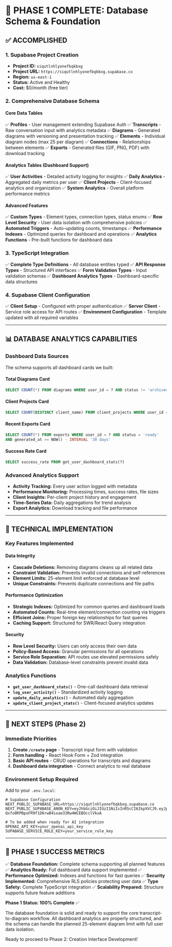# 🎯 PHASE 1 COMPLETE: Database Schema & Foundation

## ✅ **ACCOMPLISHED**

### **1. Supabase Project Creation**
- **Project ID:** `siqutlnhlyonefbqkbxg`
- **Project URL:** `https://siqutlnhlyonefbqkbxg.supabase.co`
- **Region:** `us-east-1`
- **Status:** Active and Healthy
- **Cost:** $0/month (free tier)

### **2. Comprehensive Database Schema**

#### **Core Data Tables**
✅ **Profiles** - User management extending Supabase Auth
✅ **Transcripts** - Raw conversation input with analytics metadata
✅ **Diagrams** - Generated diagrams with versioning and presentation tracking
✅ **Elements** - Individual diagram nodes (max 25 per diagram)
✅ **Connections** - Relationships between elements
✅ **Exports** - Generated files (GIF, PNG, PDF) with download tracking

#### **Analytics Tables** (Dashboard Support)
✅ **User Activities** - Detailed activity logging for insights
✅ **Daily Analytics** - Aggregated daily metrics per user
✅ **Client Projects** - Client-focused analytics and organization
✅ **System Analytics** - Overall platform performance metrics

#### **Advanced Features**
✅ **Custom Types** - Element types, connection types, status enums
✅ **Row Level Security** - User data isolation with comprehensive policies
✅ **Automated Triggers** - Auto-updating counts, timestamps
✅ **Performance Indexes** - Optimized queries for dashboard and operations
✅ **Analytics Functions** - Pre-built functions for dashboard data

### **3. TypeScript Integration**
✅ **Complete Type Definitions** - All database entities typed
✅ **API Response Types** - Structured API interfaces
✅ **Form Validation Types** - Input validation schemas
✅ **Dashboard Analytics Types** - Dashboard-specific data structures

### **4. Supabase Client Configuration**
✅ **Client Setup** - Configured with proper authentication
✅ **Server Client** - Service role access for API routes
✅ **Environment Configuration** - Template updated with all required variables

---

## 📊 **DATABASE ANALYTICS CAPABILITIES**

### **Dashboard Data Sources**
The schema supports all dashboard cards we built:

#### **Total Diagrams Card**
```sql
SELECT COUNT(*) FROM diagrams WHERE user_id = ? AND status != 'archived'
```

#### **Client Projects Card**
```sql
SELECT COUNT(DISTINCT client_name) FROM client_projects WHERE user_id = ?
```

#### **Recent Exports Card**
```sql
SELECT COUNT(*) FROM exports WHERE user_id = ? AND status = 'ready' 
AND generated_at >= NOW() - INTERVAL '30 days'
```

#### **Success Rate Card**
```sql
SELECT success_rate FROM get_user_dashboard_stats(?)
```

### **Advanced Analytics Support**
- **Activity Tracking:** Every user action logged with metadata
- **Performance Monitoring:** Processing times, success rates, file sizes
- **Client Insights:** Per-client project history and engagement
- **Time-Series Data:** Daily aggregations for trend analysis
- **Export Analytics:** Download tracking and file performance

---

## 🔧 **TECHNICAL IMPLEMENTATION**

### **Key Features Implemented**

#### **Data Integrity**
- **Cascade Deletions:** Removing diagrams cleans up all related data
- **Constraint Validation:** Prevents invalid connections and self-references
- **Element Limits:** 25-element limit enforced at database level
- **Unique Constraints:** Prevents duplicate connections and file paths

#### **Performance Optimization**
- **Strategic Indexes:** Optimized for common queries and dashboard loads
- **Automated Counts:** Real-time element/connection counting via triggers
- **Efficient Joins:** Proper foreign key relationships for fast queries
- **Caching Support:** Structured for SWR/React Query integration

#### **Security**
- **Row Level Security:** Users can only access their own data
- **Policy-Based Access:** Granular permissions for all operations
- **Service Role Separation:** API routes use elevated permissions safely
- **Data Validation:** Database-level constraints prevent invalid data

### **Analytics Functions**
- **`get_user_dashboard_stats()`** - One-call dashboard data retrieval
- **`log_user_activity()`** - Standardized activity logging
- **`update_daily_analytics()`** - Automated daily aggregation
- **`update_client_project_stats()`** - Client-focused analytics updates

---

## 🎯 **NEXT STEPS (Phase 2)**

### **Immediate Priorities**
1. **Create `/create` page** - Transcript input form with validation
2. **Form handling** - React Hook Form + Zod integration
3. **Basic API routes** - CRUD operations for transcripts and diagrams
4. **Dashboard data integration** - Connect analytics to real database

### **Environment Setup Required**
Add to your `.env.local`:
```env
# Supabase Configuration
NEXT_PUBLIC_SUPABASE_URL=https://siqutlnhlyonefbqkbxg.supabase.co
NEXT_PUBLIC_SUPABASE_ANON_KEY=eyJhbGciOiJIUzI1NiIsInR5cCI6IkpXVCJ9.eyJpc3MiOiJzdXBhYmFzZSIsInJlZiI6InNpcXV0bG5obHlvbmVmYnFrYnhnIiwicm9sZSI6ImFub24iLCJpYXQiOjE3NTQ0MDE0NTUsImV4cCI6MjA2OTk3NzQ1NX0.-Qxfo0RPBpoFR9f1D6rwB4ioae33Rw4WCEBOcclVkuA

# To be added when ready for AI integration
OPENAI_API_KEY=your_openai_api_key
SUPABASE_SERVICE_ROLE_KEY=your_service_role_key
```

---

## 🎉 **PHASE 1 SUCCESS METRICS**

✅ **Database Foundation:** Complete schema supporting all planned features
✅ **Analytics Ready:** Full dashboard data support implemented
✅ **Performance Optimized:** Indexes and functions for fast queries
✅ **Security Implemented:** Comprehensive RLS policies protecting user data
✅ **Type Safety:** Complete TypeScript integration
✅ **Scalability Prepared:** Structure supports future feature additions

**Phase 1 Status: 100% Complete** ✅

The database foundation is solid and ready to support the core transcript-to-diagram workflow. All dashboard analytics are properly structured, and the schema can handle the planned 25-element diagram limit with full user data isolation.

Ready to proceed to Phase 2: Creation Interface Development!